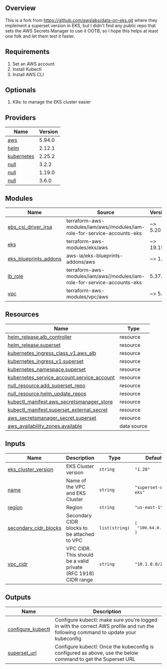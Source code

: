 ## Overview

This is a fork from https://github.com/awslabs/data-on-eks.git where they implement a superset version in EKS, but I didn't find any public repo that sets the AWS Secrets Manager to use it OOTB, so I hope this helps at least one folk and let them test it faster.

## Requirements
1. Set an AWS account
2. Install Kubectl
3. Install AWS CLI

## Optionals
1. K9s: to manage the EKS cluster easier

## Providers

| Name | Version |
|------|---------|
| <a name="provider_aws"></a> [aws](#provider\_aws) | 5.94.0 |
| <a name="provider_helm"></a> [helm](#provider\_helm) | 2.12.1 |
| <a name="provider_kubernetes"></a> [kubernetes](#provider\_kubernetes) | 2.25.2 |
| <a name="provider_null"></a> [null](#provider\_null) | 3.2.2 |
| <a name="kubectl"></a> [null](#provider\_gavinbunney/kubectl) | 1.19.0 |
| <a name="random"></a> [null](#provider\_random) | 3.6.0 |

## Modules

| Name | Source | Version |
|------|--------|---------|
| <a name="module_ebs_csi_driver_irsa"></a> [ebs\_csi\_driver\_irsa](#module\_ebs\_csi\_driver\_irsa) | terraform-aws-modules/iam/aws//modules/iam-role-for-service-accounts-eks | ~> 5.20 |
| <a name="module_eks"></a> [eks](#module\_eks) | terraform-aws-modules/eks/aws | ~> 19.15 |
| <a name="module_eks_blueprints_addons"></a> [eks\_blueprints\_addons](#module\_eks\_blueprints\_addons) | aws-ia/eks-blueprints-addons/aws | ~> 1.2 |
| <a name="module_lb_role"></a> [lb\_role](#module\_lb\_role) | terraform-aws-modules/iam/aws//modules/iam-role-for-service-accounts-eks | 5.37.1 |
| <a name="module_vpc"></a> [vpc](#module\_vpc) | terraform-aws-modules/vpc/aws | ~> 5.0 |

## Resources

| Name | Type |
|------|------|
| [helm_release.alb_controller](https://registry.terraform.io/providers/hashicorp/helm/latest/docs/resources/release) | resource |
| [helm_release.superset](https://registry.terraform.io/providers/hashicorp/helm/latest/docs/resources/release) | resource |
| [kubernetes_ingress_class_v1.aws_alb](https://registry.terraform.io/providers/hashicorp/kubernetes/latest/docs/resources/ingress_class_v1) | resource |
| [kubernetes_ingress_v1.superset](https://registry.terraform.io/providers/hashicorp/kubernetes/latest/docs/resources/ingress_v1) | resource |
| [kubernetes_namespace.superset](https://registry.terraform.io/providers/hashicorp/kubernetes/latest/docs/resources/namespace) | resource |
| [kubernetes_service_account.service_account](https://registry.terraform.io/providers/hashicorp/kubernetes/latest/docs/resources/service_account) | resource |
| [null_resource.add_superset_repo](https://registry.terraform.io/providers/hashicorp/null/latest/docs/resources/resource) | resource |
| [null_resource.helm_update_repos](https://registry.terraform.io/providers/hashicorp/null/latest/docs/resources/resource) | resource |
| [kubectl_manifest.aws_secretsmanager_store](https://registry.terraform.io/providers/gavinbunney/kubectl/latest/docs/resources/kubectl_manifest) | resource |
| [kubectl_manifest.superset_external_secret](https://registry.terraform.io/providers/gavinbunney/kubectl/latest/docs/resources/kubectl_manifest) | resource |
| [aws_secretsmanager_secret.superset](https://registry.terraform.io/providers/hashicorp/aws/latest/docs/resources/secretsmanager_secret) | resource |
| [aws_availability_zones.available](https://registry.terraform.io/providers/hashicorp/aws/latest/docs/data-sources/availability_zones) | data source |

## Inputs

| Name | Description | Type | Default | Required |
|------|-------------|------|---------|:--------:|
| <a name="input_eks_cluster_version"></a> [eks\_cluster\_version](#input\_eks\_cluster\_version) | EKS Cluster version | `string` | `"1.28"` | no |
| <a name="input_name"></a> [name](#input\_name) | Name of the VPC and EKS Cluster | `string` | `"superset-on-eks"` | no |
| <a name="input_region"></a> [region](#input\_region) | Region | `string` | `"us-east-1"` | no |
| <a name="input_secondary_cidr_blocks"></a> [secondary\_cidr\_blocks](#input\_secondary\_cidr\_blocks) | Secondary CIDR blocks to be attached to VPC | `list(string)` | <pre>[<br>  "100.64.0.0/16"<br>]</pre> | no |
| <a name="input_vpc_cidr"></a> [vpc\_cidr](#input\_vpc\_cidr) | VPC CIDR. This should be a valid private (RFC 1918) CIDR range | `string` | `"10.1.0.0/21"` | no |

## Outputs

| Name | Description |
|------|-------------|
| <a name="output_configure_kubectl"></a> [configure\_kubectl](#output\_configure\_kubectl) | Configure kubectl: make sure you're logged in with the correct AWS profile and run the following command to update your kubeconfig |
| <a name="output_superset_url"></a> [superset\_url](#output\_superset\_url) | Configure kubectl: Once the kubeconfig is configured as above, use the below command to get the Superset URL |

